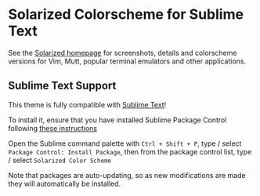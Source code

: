 # Solarized Colorscheme for Sublime Text

See the [Solarized homepage](http://ethanschoonover.com/solarized) for screenshots, 
details and colorscheme versions for Vim, Mutt, popular terminal emulators and 
other applications.


## Sublime Text Support

This theme is fully compatible with [Sublime Text][Sublime]!

To install it, ensure that you have installed Sublime Package Control following [these instructions][SublimePackage]

Open the Sublime command palette with `Ctrl + Shift + P`, type / select `Package Control: Install Package`,
then from the package control list, type / select `Solarized Color Scheme`

Note that packages are auto-updating, so as new modifications are made they will automatically be installed.

[Sublime]: http://www.sublimetext.com/dev
[SublimePackage]: https://packagecontrol.io/
